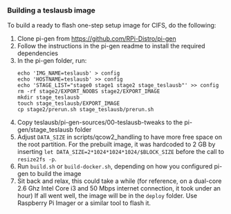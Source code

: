 ### Building a teslausb image

To build a ready to flash one-step setup image for CIFS, do the following:

1. Clone pi-gen from https://github.com/RPi-Distro/pi-gen
1. Follow the instructions in the pi-gen readme to install the required dependencies
1. In the pi-gen folder, run:
   ```
   echo 'IMG_NAME=teslausb' > config
   echo 'HOSTNAME=teslausb' >> config
   echo 'STAGE_LIST="stage0 stage1 stage2 stage_teslausb"' >> config
   rm -rf stage2/EXPORT_NOOBS stage2/EXPORT_IMAGE
   mkdir stage_teslausb
   touch stage_teslausb/EXPORT_IMAGE
   cp stage2/prerun.sh stage_teslausb/prerun.sh
   ```
1. Copy teslausb/pi-gen-sources/00-teslausb-tweaks to the pi-gen/stage_teslausb folder
1. Adjust `DATA_SIZE` in scripts/qcow2_handling to have more free space on the root partition. For the prebuilt image, it was hardcoded to 2 GB by inserting `let DATA_SIZE=2*1024*1024*1024/$BLOCK_SIZE` before the call to `resize2fs -p`.
1. Run `build.sh` or `build-docker.sh`, depending on how you configured pi-gen to build the image
1. Sit back and relax, this could take a while (for reference, on a dual-core 2.6 Ghz Intel Core i3 and 50 Mbps internet connection, it took under an hour)
   If all went well, the image will be in the `deploy` folder. Use Raspberry Pi Imager or a similar tool to flash it.
